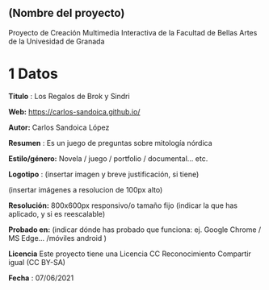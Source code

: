 ## (Nombre del proyecto)

Proyecto de Creación Multimedia Interactiva de la  Facultad de Bellas Artes de la Univesidad de Granada



# 1 Datos 



**Titulo** :  Los Regalos de Brok y Sindri

**Web:**   https://carlos-sandoica.github.io/

**Autor:**  Carlos Sandoica López

**Resumen** :  Es un juego de preguntas sobre mitología nórdica

**Estilo/género:**  Novela / juego / portfolio / documental... etc.

**Logotipo** : (insertar imagen y breve justificación, si  tiene) 

(insertar imágenes a resolucion de 100px alto)

**Resolución:** 800x600px responsivo/o tamaño fijo (indicar la que has aplicado, y si es reescalable)

**Probado en:**   (indicar dónde has probado que funciona: ej. Google Chrome / MS Edge... /móviles android )

**Licencia** Este proyecto tiene una Licencia CC Reconocimiento Compartir igual (CC BY-SA)

**Fecha** : 07/06/2021

